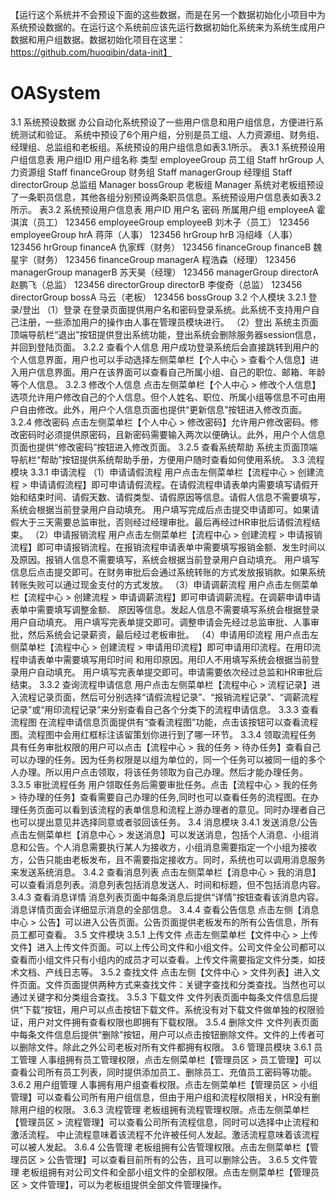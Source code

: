 【运行这个系统并不会预设下面的这些数据，而是在另一个数据初始化小项目中为系统预设数据的。在运行这个系统前应该先运行数据初始化系统来为系统生成用户数据和用户组数据。数据初始化项目在这里：https://github.com/huoqibin/data-init】
# OASystem
3.1  系统预设数据
办公自动化系统预设了一些用户信息和用户组信息，方便进行系统测试和验证。
系统中预设了6个用户组，分别是员工组、人力资源组、财务组、经理组、总监组和老板组。系统预设的用户组信息如表3.1所示。
表3.1  系统预设用户组信息表
用户组ID	用户组名称	类型
employeeGroup	员工组	Staff
hrGroup	人力资源组	Staff
financeGroup	财务组	Staff
managerGroup	经理组	Staff
directorGroup	总监组	Manager
bossGroup	老板组	Manager
系统对老板组预设了一条职员信息，其他各组分别预设两条职员信息。系统预设用户信息表如表3.2所示。
表3.2  系统预设用户信息表
用户ID	用户名	密码	所属用户组
employeeA	霍淇滨（员工）	123456	employeeGroup
employeeB	刘木子（员工）	123456	employeeGroup
hrA	蒋萍（人事）	123456	hrGroup
hrB	冯绍峰（人事）	123456	hrGroup
financeA	仇家辉（财务）	123456	financeGroup
financeB	魏星宇（财务）	123456	financeGroup
managerA	程浩森（经理）	123456	managerGroup
managerB	苏天昊（经理）	123456	managerGroup
directorA	赵鹏飞（总监）	123456	directorGroup
directorB	李俊奇（总监）	123456	directorGroup
bossA	马云（老板）	123456	bossGroup
3.2  个人模块
3.2.1  登录/登出
（1）登录
在登录页面提供用户名和密码登录系统。此系统不支持用户自己注册，一些添加用户的操作由人事在管理员模块进行。
（2）登出
系统主页面顶端导航栏“退出”按钮提供登出系统功能，登出系统会删除服务器session信息，并回到登陆页面。
3.2.2  查看个人信息
用户成功登录系统后会直接跳转到用户的个人信息界面，用户也可以手动选择左侧菜单栏【个人中心 > 查看个人信息】进入用户信息界面。用户在该界面可以查看自己所属小组、自己的职位、邮箱、年龄等个人信息。
3.2.3  修改个人信息
点击左侧菜单栏【个人中心 > 修改个人信息】选项允许用户修改自己的个人信息。但个人姓名、职位、所属小组等信息不可由用户自由修改。此外，用户个人信息页面也提供“更新信息”按钮进入修改页面。
3.2.4  修改密码
点击左侧菜单栏【个人中心 > 修改密码】允许用户修改密码。修改密码时必须提供原密码，且新密码需要输入两次以便确认。此外，用户个人信息页面也提供“修改密码”按钮进入修改页面。
3.2.5  查看系统帮助
系统主页面顶端导航栏“帮助”按钮提供系统帮助手册，方便用户随时查看如何使用系统。
3.3  流程模块
3.3.1  申请流程
（1）申请请假流程
用户点击左侧菜单栏【流程中心 > 创建流程 > 申请请假流程】即可申请请假流程。在请假流程申请表单内需要填写请假开始和结束时间、请假天数、请假类型、请假原因等信息。请假人信息不需要填写，系统会根据当前登录用户自动填充。
用户填写完成后点击提交申请即可。如果请假大于三天需要总监审批，否则经过经理审批。最后再经过HR审批后请假流程结束。
（2）申请报销流程
用户点击左侧菜单栏【流程中心 > 创建流程 > 申请报销流程】即可申请报销流程。在报销流程申请表单中需要填写报销金额、发生时间以及原因。报销人信息不需要填写，系统会根据当前登录用户自动填充。
用户填写信息后点击提交即可。在财务审批后会通过系统转账的方式发放报销款。如果系统转账失败可以通过现金支付的方式发放。
（3）申请调薪流程
用户点击左侧菜单栏【流程中心 > 创建流程 > 申请调薪流程】即可申请调薪流程。在调薪申请申请表单中需要填写调整金额、 原因等信息。发起人信息不需要填写系统会根据登录用户自动填充。
用户填写完表单提交即可。调整申请会先经过总监审批、人事审批，然后系统会记录薪资，最后经过老板审批。
（4）申请用印流程
用户点击左侧菜单栏【流程中心 > 创建流程 > 申请用印流程】即可申请用印流程。在用印流程申请表单中需要填写用印时间 和用印原因。用印人不用填写系统会根据当前登录用户自动填充。
用户填写完表单提交即可。申请需要依次经过总监和HR审批后结束。
3.3.2  查询流程申请信息
用户点击左侧菜单栏【流程中心 > 流程记录】进入流程记录页面，然后可分别选择“请假流程记录”、“报销流程记录”、“调薪流程记录”或“用印流程记录”来分别查看自己各个分类下的流程申请信息。
3.3.3  查看流程图
在流程申请信息页面提供有“查看流程图”功能，点击该按钮可以查看流程图。流程图中会用红框标注该留策划你进行到了哪一环节。
3.3.4  领取流程任务
具有任务审批权限的用户可以点击【流程中心 > 我的任务 > 待办任务】查看自己可以办理的任务。因为任务权限是以组为单位的，同一个任务可以被同一组的多个人办理。所以用户点击领取，将该任务领取为自己办理。然后才能办理任务。
3.3.5  审批流程任务
用户领取任务后需要审批任务。点击【流程中心 > 我的任务 > 待办理的任务】查看需要自己办理的任务,同时也可以查看任务的流程图。在办理任务页面可以看到该流程的表单信息和流程上游办理者的意见。同时办理者自己也可以提出意见并选择同意或者驳回该任务。
3.4  消息模块
3.4.1  发送消息/公告
点击左侧菜单栏【消息中心 > 发送消息】可以发送消息，包括个人消息、小组消息和公告。个人消息需要执行某人为接收方，小组消息需要指定一个小组为接收方，公告只能由老板发布，且不需要指定接收方。同时，系统也可以调用消息服务来发送系统消息。
3.4.2  查看消息列表
点击左侧菜单栏【消息中心 > 我的消息】可以查看消息列表。消息列表包括消息发送人、时间和标题，但不包括消息内容。
3.4.3  查看消息详情
消息列表页面中每条消息后提供“详情”按钮查看该消息内容。消息详情页面会详细显示消息的全部信息。
3.4.4  查看公告信息
点击左侧【消息中心 > 公告】可以进入公告页面。公告页面提供老板发布的所有公告信息，所有员工都可查看。
3.5  文件模块
3.5.1  上传文件
点击左侧菜单栏【文件中心 > 上传文件】进入上传文件页面。可以上传公司文件和小组文件。公司文件全公司都可以查看而小组文件只有小组内的成员才可以查看。上传文件需要指定文件分类，如技术文档、产线日志等。
3.5.2  查找文件
点击左侧【文件中心 > 文件列表】进入文件页面。文件页面提供两种方式来查找文件：关键字查找和分类查找。当然也可以通过关键字和分类组合查找。
3.5.3  下载文件
文件列表页面中每条文件信息后提供“下载”按钮，用户可以点击按钮下载文件。系统没有对下载文件做单独的权限验证，用户对文件拥有查看权限也即拥有下载权限。
3.5.4  删除文件
文件列表页面中每条文件信息后提供“删除”按钮，用户可以点击按钮删除文件。文件的上传者可以删除文件。除此之外公司老板对所有文件都拥有权限。
3.6  管理员模块
3.6.1  员工管理
人事组拥有员工管理权限，点击左侧菜单栏【管理员区 > 员工管理】可以查看公司所有员工列表，同时提供添加员工、删除员工、充值员工密码等功能。
3.6.2  用户组管理
人事拥有用户组查看权限。点击左侧菜单栏【管理员区 > 小组管理】可以查看公司所有用户组信息，但由于用户组和流程权限相关，HR没有删除用户组的权限。
3.6.3  流程管理
老板组拥有流程管理权限。点击左侧菜单栏【管理员区 > 流程管理】可以查看公司所有流程信息，同时可以选择中止流程和激活流程。
中止流程意味着该流程不允许被任何人发起。激活流程意味着该流程可以被人发起。
3.6.4  公告管理
老板组拥有公告管理权限。点击左侧菜单栏【管理员区 > 公告管理】可以查看目前所有的公告，且可以删除公告。
3.6.5  文件管理
老板组拥有对公司文件和全部小组文件的全部权限。点击左侧菜单栏【管理员区 > 文件管理】，可以为老板组提供全部文件管理操作。
